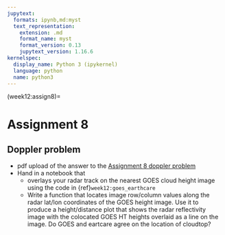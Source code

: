```yaml
---
jupytext:
  formats: ipynb,md:myst
  text_representation:
    extension: .md
    format_name: myst
    format_version: 0.13
    jupytext_version: 1.16.6
kernelspec:
  display_name: Python 3 (ipykernel)
  language: python
  name: python3
---
```


(week12:assign8)=
# Assignment 8

## Doppler problem

- pdf upload of the answer to the [Assignment 8 doppler problem](https://drive.google.com/file/d/1OrIQnwRJGdkDhQyKtjNVtlctEZH0EgJc/view?usp=drive_link)
- Hand in a notebook that
  -  overlays your radar track on the nearest GOES cloud height image using the code in {ref}`week12:goes_earthcare`
  - Write a function that locates image row/column values along the radar lat/lon coordinates
    of the GOES height image. Use it to produce a height/distance plot that shows the
    radar reflectivity image  with the colocated GOES HT heights overlaid as a line on the image.  Do
    GOES and eartcare agree on the location of cloudtop?
    
    

